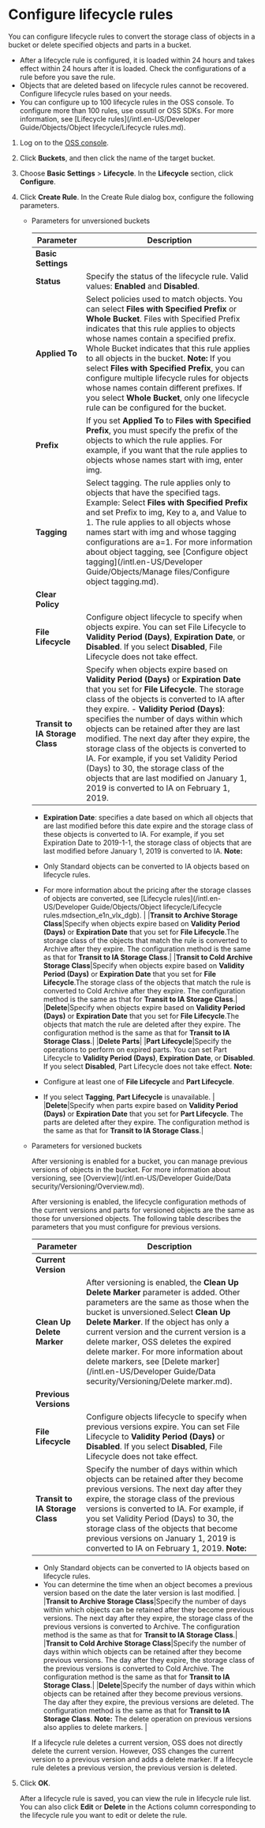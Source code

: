 # Configure lifecycle rules

You can configure lifecycle rules to convert the storage class of objects in a bucket or delete specified objects and parts in a bucket.

-   After a lifecycle rule is configured, it is loaded within 24 hours and takes effect within 24 hours after it is loaded. Check the configurations of a rule before you save the rule.
-   Objects that are deleted based on lifecycle rules cannot be recovered. Configure lifecycle rules based on your needs.
-   You can configure up to 100 lifecycle rules in the OSS console. To configure more than 100 rules, use ossutil or OSS SDKs. For more information, see [Lifecycle rules](/intl.en-US/Developer Guide/Objects/Object lifecycle/Lifecycle rules.md).

1.  Log on to the [OSS console](https://oss.console.aliyun.com/).

2.  Click **Buckets**, and then click the name of the target bucket.

3.  Choose **Basic Settings** \> **Lifecycle**. In the **Lifecycle** section, click **Configure**.

4.  Click **Create Rule**. In the Create Rule dialog box, configure the following parameters.

    -   Parameters for unversioned buckets

        |Parameter|Description|
        |---------|-----------|
        |**Basic Settings**|
        |**Status**|Specify the status of the lifecycle rule. Valid values: **Enabled** and **Disabled**.|
        |**Applied To**|Select policies used to match objects. You can select **Files with Specified Prefix** or **Whole Bucket**. Files with Specified Prefix indicates that this rule applies to objects whose names contain a specified prefix. Whole Bucket indicates that this rule applies to all objects in the bucket. **Note:** If you select **Files with Specified Prefix**, you can configure multiple lifecycle rules for objects whose names contain different prefixes. If you select **Whole Bucket**, only one lifecycle rule can be configured for the bucket. |
        |**Prefix**|If you set **Applied To** to **Files with Specified Prefix**, you must specify the prefix of the objects to which the rule applies. For example, if you want that the rule applies to objects whose names start with img, enter img.|
        |**Tagging**|Select tagging. The rule applies only to objects that have the specified tags. Example: Select **Files with Specified Prefix** and set Prefix to img, Key to a, and Value to 1. The rule applies to all objects whose names start with img and whose tagging configurations are a=1. For more information about object tagging, see [Configure object tagging](/intl.en-US/Developer Guide/Objects/Manage files/Configure object tagging.md).|
        |**Clear Policy**|
        |**File Lifecycle**|Configure object lifecycle to specify when objects expire. You can set File Lifecycle to **Validity Period \(Days\)**, **Expiration Date**, or **Disabled**. If you select **Disabled**, File Lifecycle does not take effect.|
        |**Transit to IA Storage Class**|Specify when objects expire based on **Validity Period \(Days\)** or **Expiration Date** that you set for **File Lifecycle**. The storage class of the objects is converted to IA after they expire.         -   **Validity Period \(Days\)**: specifies the number of days within which objects can be retained after they are last modified. The next day after they expire, the storage class of the objects is converted to IA. For example, if you set Validity Period \(Days\) to 30, the storage class of the objects that are last modified on January 1, 2019 is converted to IA on February 1, 2019.
        -   **Expiration Date**: specifies a date based on which all objects that are last modified before this date expire and the storage class of these objects is converted to IA. For example, if you set Expiration Date to 2019-1-1, the storage class of objects that are last modified before January 1, 2019 is converted to IA.
**Note:**

        -   Only Standard objects can be converted to IA objects based on lifecycle rules.
        -   For more information about the pricing after the storage classes of objects are converted, see [Lifecycle rules](/intl.en-US/Developer Guide/Objects/Object lifecycle/Lifecycle rules.mdsection_e1n_vlx_dgb). |
        |**Transit to Archive Storage Class**|Specify when objects expire based on **Validity Period \(Days\)** or **Expiration Date** that you set for **File Lifecycle**.The storage class of the objects that match the rule is converted to Archive after they expire. The configuration method is the same as that for **Transit to IA Storage Class**.|
        |**Transit to Cold Archive Storage Class**|Specify when objects expire based on **Validity Period \(Days\)** or **Expiration Date** that you set for **File Lifecycle**.The storage class of the objects that match the rule is converted to Cold Archive after they expire. The configuration method is the same as that for **Transit to IA Storage Class**.|
        |**Delete**|Specify when objects expire based on **Validity Period \(Days\)** or **Expiration Date** that you set for **File Lifecycle**.The objects that match the rule are deleted after they expire. The configuration method is the same as that for **Transit to IA Storage Class**.|
        |**Delete Parts**|
        |**Part Lifecycle**|Specify the operations to perform on expired parts. You can set Part Lifecycle to **Validity Period \(Days\)**, **Expiration Date**, or **Disabled**. If you select **Disabled**, Part Lifecycle does not take effect. **Note:**

        -   Configure at least one of **File Lifecycle** and **Part Lifecycle**.
        -   If you select **Tagging**, **Part Lifecycle** is unavailable. |
        |**Delete**|Specify when parts expire based on **Validity Period \(Days\)** or **Expiration Date** that you set for **Part Lifecycle**. The parts are deleted after they expire. The configuration method is the same as that for **Transit to IA Storage Class**.|

    -   Parameters for versioned buckets

        After versioning is enabled for a bucket, you can manage previous versions of objects in the bucket. For more information about versioning, see [Overview](/intl.en-US/Developer Guide/Data security/Versioning/Overview.md).

        After versioning is enabled, the lifecycle configuration methods of the current versions and parts for versioned objects are the same as those for unversioned objects. The following table describes the parameters that you must configure for previous versions.

        |Parameter|Description|
        |---------|-----------|
        |**Current Version**|
        |**Clean Up Delete Marker**|After versioning is enabled, the **Clean Up Delete Marker** parameter is added. Other parameters are the same as those when the bucket is unversioned.Select **Clean Up Delete Marker**. If the object has only a current version and the current version is a delete marker, OSS deletes the expired delete marker. For more information about delete markers, see [Delete marker](/intl.en-US/Developer Guide/Data security/Versioning/Delete marker.md). |
        |**Previous Versions**|
        |**File Lifecycle**|Configure objects lifecycle to specify when previous versions expire. You can set File Lifecycle to **Validity Period \(Days\)** or **Disabled**. If you select **Disabled**, File Lifecycle does not take effect.|
        |**Transit to IA Storage Class**|Specify the number of days within which objects can be retained after they become previous versions. The next day after they expire, the storage class of the previous versions is converted to IA. For example, if you set Validity Period \(Days\) to 30, the storage class of the objects that become previous versions on January 1, 2019 is converted to IA on February 1, 2019. **Note:**

        -   Only Standard objects can be converted to IA objects based on lifecycle rules.
        -   You can determine the time when an object becomes a previous version based on the date the later version is last modified. |
        |**Transit to Archive Storage Class**|Specify the number of days within which objects can be retained after they become previous versions. The next day after they expire, the storage class of the previous versions is converted to Archive. The configuration method is the same as that for **Transit to IA Storage Class**.|
        |**Transit to Cold Archive Storage Class**|Specify the number of days within which objects can be retained after they become previous versions. The day after they expire, the storage class of the previous versions is converted to Cold Archive. The configuration method is the same as that for **Transit to IA Storage Class**.|
        |**Delete**|Specify the number of days within which objects can be retained after they become previous versions. The day after they expire, the previous versions are deleted. The configuration method is the same as that for **Transit to IA Storage Class**. **Note:** The delete operation on previous versions also applies to delete markers. |

        If a lifecycle rule deletes a current version, OSS does not directly delete the current version. However, OSS changes the current version to a previous version and adds a delete marker. If a lifecycle rule deletes a previous version, the previous version is deleted.

5.  Click **OK**.

    After a lifecycle rule is saved, you can view the rule in lifecycle rule list. You can also click **Edit** or **Delete** in the Actions column corresponding to the lifecycle rule you want to edit or delete the rule.


